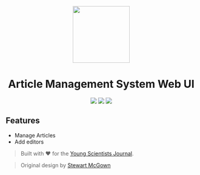 <p align="center">
<img src="https://assets.ysjournal.com/img/logo-production.png" width=150 />
</p>
<h1 align="center">Article Management System Web UI</h1>
<p align="center">
    <img src="https://badges.frapsoft.com/typescript/version/typescript-next.svg?v=101" />
    <img src="https://david-dm.org/youngscientists/article-management-web-ui.svg" />
    <img src="https://travis-ci.org/youngscientists/article-management-web-ui.svg?branch=v3" />
</p>

## Features
- Manage Articles
- Add editors


> Built with :heart: for the [Young Scientists Journal](https://ysjournal.com).

> Original design by [Stewart McGown](https://twistedcore.co.uk)
